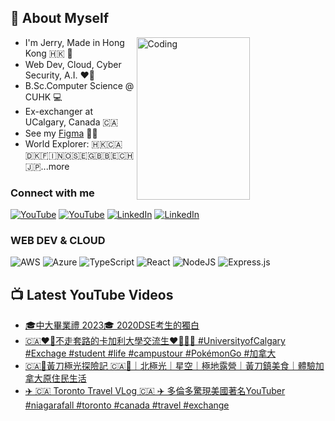 ## 🤤 About Myself

<a href="https://leetcode.com/lalalam123">
<img align="right" alt="Coding" height="260" src="https://leetcard.jacoblin.cool/lalalam123?theme=unicorn" target="_blank" rel="noopener noreferrer" width="60%">
</a>

- I'm Jerry, Made in Hong Kong 🇭🇰 🍁
- Web Dev, Cloud, Cyber Security, A.I. ❤️‍🔥
- B.Sc.Computer Science @ CUHK 💻
- Ex-exchanger at UCalgary, Canada 🇨🇦
- See my <a href="https://www.figma.com/@chansiklam_hi" target="_blank" rel="noopener noreferrer">Figma</a> 🧑‍🎨
- World Explorer: 🇭🇰🇨🇦🇩🇰🇫🇮🇳🇴🇸🇪🇬🇧🇧🇪🇨🇭🇯🇵...more

### Connect with me

[![YouTube](https://img.shields.io/badge/YouTube-%23FF0000.svg?style=for-the-badge&logo=YouTube&logoColor=white)](https://www.youtube.com/@chansiklam_hi#gh-light-mode-only)
[![YouTube](https://img.shields.io/badge/YouTube-%23FF0000.svg?style=for-the-badge&logo=YouTube&logoColor=white)](https://www.youtube.com/@chansiklam_hi#gh-dark-mode-only)
[![LinkedIn](https://img.shields.io/badge/linkedin-%230077B5.svg?style=for-the-badge&logo=linkedin&logoColor=white)](https://www.linkedin.com/in/chan-sik-lam/#gh-light-mode-only)
[![LinkedIn](https://img.shields.io/badge/linkedin-%230077B5.svg?style=for-the-badge&logo=linkedin&logoColor=white)](https://www.linkedin.com/in/chan-sik-lam/#gh-dark-mode-only)

### WEB DEV & CLOUD
![AWS](https://img.shields.io/badge/AWS-%23FF9900.svg?style=for-the-badge&logo=amazon-aws&logoColor=white)
![Azure](https://img.shields.io/badge/azure-%230072C6.svg?style=for-the-badge&logo=microsoftazure&logoColor=white)
![TypeScript](https://img.shields.io/badge/typescript-%23007ACC.svg?style=for-the-badge&logo=typescript&logoColor=white)
![React](https://img.shields.io/badge/react-%2320232a.svg?style=for-the-badge&logo=react&logoColor=%2361DAFB)
![NodeJS](https://img.shields.io/badge/node.js-6DA55F?style=for-the-badge&logo=node.js&logoColor=white)
![Express.js](https://img.shields.io/badge/express.js-%23404d59.svg?style=for-the-badge&logo=express&logoColor=%2361DAFB)
  
## 📺 Latest YouTube Videos

<!-- YOUTUBE:START -->
- [🎓中大畢業禮 2023🎓 2020DSE考生的獨白](https://www.youtube.com/watch?v=1cXGKkuAerM)
- [🇨🇦❤️‍🔥不走套路的卡加利大學交流生❤️‍🔥🇨🇦 #UniversityofCalgary #Exchage #student #life #campustour #PokémonGo #加拿大](https://www.youtube.com/watch?v=fcf9pkJfDRg)
- [🇨🇦🍁黃刀極光探險記 🇨🇦🍁｜北極光｜星空｜極地露營｜黃刀鎮美食｜體驗加拿大原住民生活](https://www.youtube.com/watch?v=bezExhejpK4)
- [✈️ 🇨🇦 Toronto Travel VLog 🇨🇦 ✈️   多倫多驚現美國著名YouTuber #niagarafall #toronto #canada #travel #exchange](https://www.youtube.com/watch?v=zs39mt_Ul_I)
<!-- YOUTUBE:END -->
